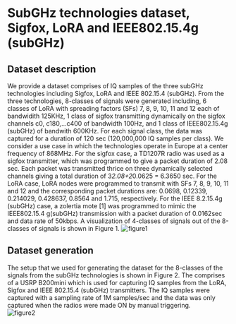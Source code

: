 # SubGHz technologies dataset, Sigfox, LoRA and IEEE802.15.4g (subGHz)
## Dataset description
We provide a dataset comprises of IQ samples of the three subGHz technologies including Sigfox, LoRA and IEEE 802.15.4 (subGHz). From the three technologies, 8-classes of signals were generated including, 6 classes of LoRA with spreading factors (SFs) 7, 8, 9, 10, 11 and 12 each of bandwidith 125KHz, 1 class of sigfox transmitting dynamically on the sigfox channels c0, c180,...c400 of bandwidth 100Hz, and 1 class of IEEE802.15.4g (subGHz) of bandwith 600KHz. For each signal class, the data was captured for a duration of 120 sec (120,000,000 IQ samples per class). We consider a use case in which the technologies operate in Europe at a center frequency of 868MHz. For the sigfox case, a TD1207R radio was used as a sigfox transmitter, which was programmed to give a packet duration of 2.08 sec. Each packet was transmitted thrice on three dynamically selected channels giving a total duration of 3*2.08+2*0.0625 = 6.3650 sec. For the LoRA case, LoRA nodes were programmed to transmit with SFs 7, 8, 9, 10, 11 and 12 and the corresponding packet durations are: 0.0698, 0.12339, 0.214029, 0.428637, 0.8564 and 1.715, respectively. For the IEEE 8.2.15.4g (subGHz) case, a zolertia mote [1] was programmed to mimic the IEEE802.15.4 g(subGHz) transmission with a packet duration of 0.0162sec and data rate of 50kbps. A visualization of 4-classes of signals out of the 8-classes of signals is shown in Figure 1. 
![figure1](https://user-images.githubusercontent.com/24733570/39812261-3ab83c98-538c-11e8-83eb-ef83cc748c98.png)
## Dataset generation 
The setup that we used for generating the dataset for the 8-classes of the signals from the subGHz technologies is shown in Figure 2. The comprises of a USRP B200mini which is used for capturing IQ samples from the LoRA, Sigfox and IEEE 802.15.4 (subGHz) transmitters. The IQ samples were captured with a sampling rate of 1M samples/sec and the data was only captured when the radios were made ON by manual triggering.  
![figure2](https://user-images.githubusercontent.com/24733570/39812528-500afe0e-538d-11e8-9077-2570952dcf80.png)
